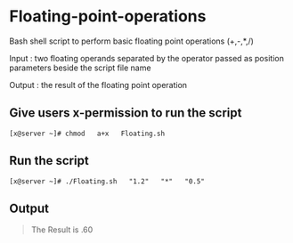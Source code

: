 # **Floating-point-operations**
Bash shell script to perform basic floating point operations (+,-,*,/)

Input : two floating operands separated by the operator passed as position  parameters beside the script file name

Output : the result of the floating point operation





## Give users x-permission to run the script
```
[x@server ~]# chmod   a+x   Floating.sh
```

## Run the script
```
[x@server ~]# ./Floating.sh   "1.2"   "*"   "0.5"
```
## Output
> The Result is .60
